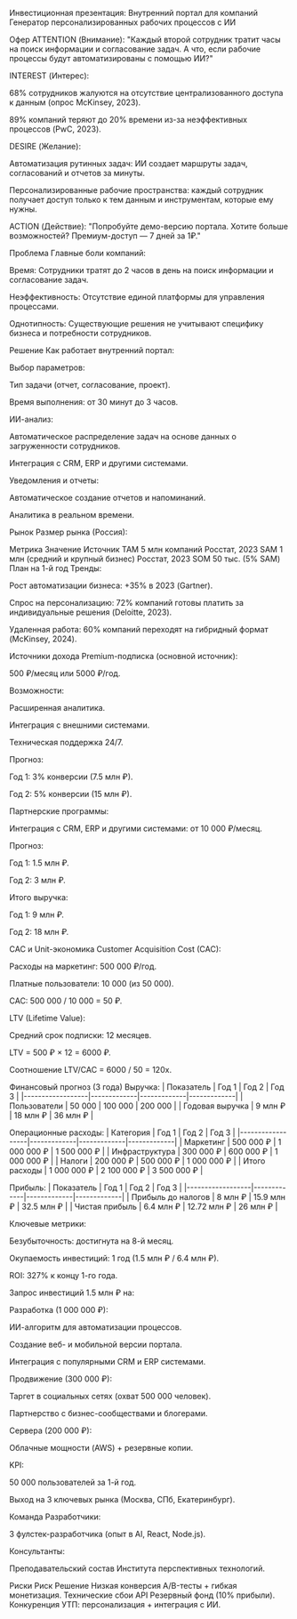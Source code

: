 Инвестиционная презентация: Внутренний портал для компаний
Генератор персонализированных рабочих процессов с ИИ

Офер
ATTENTION (Внимание):
"Каждый второй сотрудник тратит часы на поиск информации и согласование задач. А что, если рабочие процессы будут автоматизированы с помощью ИИ?"

INTEREST (Интерес):

68% сотрудников жалуются на отсутствие централизованного доступа к данным (опрос McKinsey, 2023).

89% компаний теряют до 20% времени из-за неэффективных процессов (PwC, 2023).

DESIRE (Желание):

Автоматизация рутинных задач: ИИ создает маршруты задач, согласований и отчетов за минуты.

Персонализированные рабочие пространства: каждый сотрудник получает доступ только к тем данным и инструментам, которые ему нужны.

ACTION (Действие):
"Попробуйте демо-версию портала. Хотите больше возможностей? Премиум-доступ — 7 дней за 1₽."

Проблема
Главные боли компаний:

Время: Сотрудники тратят до 2 часов в день на поиск информации и согласование задач.

Неэффективность: Отсутствие единой платформы для управления процессами.

Однотипность: Существующие решения не учитывают специфику бизнеса и потребности сотрудников.

Решение
Как работает внутренний портал:

Выбор параметров:

Тип задачи (отчет, согласование, проект).

Время выполнения: от 30 минут до 3 часов.

ИИ-анализ:

Автоматическое распределение задач на основе данных о загруженности сотрудников.

Интеграция с CRM, ERP и другими системами.

Уведомления и отчеты:

Автоматическое создание отчетов и напоминаний.

Аналитика в реальном времени.

Рынок
Размер рынка (Россия):

Метрика	Значение	Источник
TAM	5 млн компаний	Росстат, 2023
SAM	1 млн (средний и крупный бизнес)	Росстат, 2023
SOM	50 тыс. (5% SAM)	План на 1-й год
Тренды:

Рост автоматизации бизнеса: +35% в 2023 (Gartner).

Спрос на персонализацию: 72% компаний готовы платить за индивидуальные решения (Deloitte, 2023).

Удаленная работа: 60% компаний переходят на гибридный формат (McKinsey, 2024).

Источники дохода
Premium-подписка (основной источник):

500 ₽/месяц или 5000 ₽/год.

Возможности:

Расширенная аналитика.

Интеграция с внешними системами.

Техническая поддержка 24/7.

Прогноз:

Год 1: 3% конверсии (7.5 млн ₽).

Год 2: 5% конверсии (15 млн ₽).

Партнерские программы:

Интеграция с CRM, ERP и другими системами: от 10 000 ₽/месяц.

Прогноз:

Год 1: 1.5 млн ₽.

Год 2: 3 млн ₽.

Итого выручка:

Год 1: 9 млн ₽.

Год 2: 18 млн ₽.

CAC и Unit-экономика
Customer Acquisition Cost (CAC):

Расходы на маркетинг: 500 000 ₽/год.

Платные пользователи: 10 000 (из 50 000).

CAC: 500 000 / 10 000 = 50 ₽.

LTV (Lifetime Value):

Средний срок подписки: 12 месяцев.

LTV = 500 ₽ × 12 = 6000 ₽.

Соотношение LTV/CAC = 6000 / 50 = 120x.

Финансовый прогноз (3 года)
Выручка:
| Показатель | Год 1 | Год 2 | Год 3 |
|------------------|-------------|-------------|-------------|
| Пользователи | 50 000 | 100 000 | 200 000 |
| Годовая выручка | 9 млн ₽ | 18 млн ₽ | 36 млн ₽ |

Операционные расходы:
| Категория | Год 1 | Год 2 | Год 3 |
|------------------|-------------|-------------|-------------|
| Маркетинг | 500 000 ₽ | 1 000 000 ₽ | 1 500 000 ₽ |
| Инфраструктура | 300 000 ₽ | 600 000 ₽ | 1 000 000 ₽ |
| Налоги | 200 000 ₽ | 500 000 ₽ | 1 000 000 ₽ |
| Итого расходы | 1 000 000 ₽ | 2 100 000 ₽ | 3 500 000 ₽ |

Прибыль:
| Показатель | Год 1 | Год 2 | Год 3 |
|------------------|-------------|-------------|-------------|
| Прибыль до налогов | 8 млн ₽ | 15.9 млн ₽ | 32.5 млн ₽ |
| Чистая прибыль | 6.4 млн ₽ | 12.72 млн ₽ | 26 млн ₽ |

Ключевые метрики:

Безубыточность: достигнута на 8-й месяц.

Окупаемость инвестиций: 1 год (1.5 млн ₽ / 6.4 млн ₽).

ROI: 327% к концу 1-го года.

Запрос инвестиций
1.5 млн ₽ на:

Разработка (1 000 000 ₽):

ИИ-алгоритм для автоматизации процессов.

Создание веб- и мобильной версии портала.

Интеграция с популярными CRM и ERP системами.

Продвижение (300 000 ₽):

Таргет в социальных сетях (охват 500 000 человек).

Партнерство с бизнес-сообществами и блогерами.

Сервера (200 000 ₽):

Облачные мощности (AWS) + резервные копии.

KPI:

50 000 пользователей за 1-й год.

Выход на 3 ключевых рынка (Москва, СПб, Екатеринбург).

Команда
Разработчики:

3 фулстек-разработчика (опыт в AI, React, Node.js).

Консультанты:

Преподавательский состав Института перспективных технологий.

Риски
Риск	Решение
Низкая конверсия	A/B-тесты + гибкая монетизация.
Технические сбои API	Резервный фонд (10% прибыли).
Конкуренция	УТП: персонализация + интеграция с ИИ.
